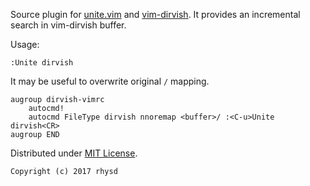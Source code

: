 Source plugin for [unite.vim](https://github.com/Shougo/unite.vim) and [vim-dirvish](https://github.com/justinmk/vim-dirvish). It provides an incremental search in vim-dirvish buffer.

Usage:
```
:Unite dirvish
```

It may be useful to overwrite original `/` mapping.

```vim
augroup dirvish-vimrc
    autocmd!
    autocmd FileType dirvish nnoremap <buffer>/ :<C-u>Unite dirvish<CR>
augroup END
```

Distributed under [MIT License](https://opensource.org/licenses/MIT).

```
Copyright (c) 2017 rhysd
```

